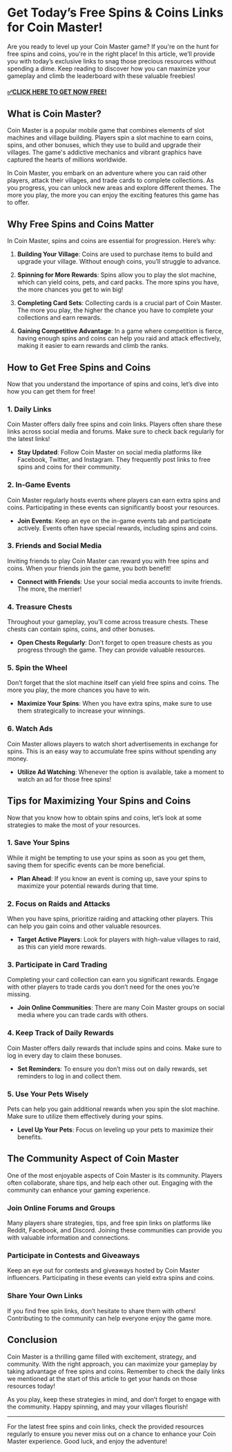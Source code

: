 # Get Today’s Free Spins & Coins Links for Coin Master!

Are you ready to level up your Coin Master game? If you're on the hunt for free spins and coins, you're in the right place! In this article, we’ll provide you with today’s exclusive links to snag those precious resources without spending a dime. Keep reading to discover how you can maximize your gameplay and climb the leaderboard with these valuable freebies!

#### [✅CLICK HERE TO GET NOW FREE!](https://freeforyou.xyz/coin/master/)

## What is Coin Master?

Coin Master is a popular mobile game that combines elements of slot machines and village building. Players spin a slot machine to earn coins, spins, and other bonuses, which they use to build and upgrade their villages. The game's addictive mechanics and vibrant graphics have captured the hearts of millions worldwide.

In Coin Master, you embark on an adventure where you can raid other players, attack their villages, and trade cards to complete collections. As you progress, you can unlock new areas and explore different themes. The more you play, the more you can enjoy the exciting features this game has to offer.

## Why Free Spins and Coins Matter

In Coin Master, spins and coins are essential for progression. Here’s why:

1. **Building Your Village**: Coins are used to purchase items to build and upgrade your village. Without enough coins, you’ll struggle to advance.

2. **Spinning for More Rewards**: Spins allow you to play the slot machine, which can yield coins, pets, and card packs. The more spins you have, the more chances you get to win big!

3. **Completing Card Sets**: Collecting cards is a crucial part of Coin Master. The more you play, the higher the chance you have to complete your collections and earn rewards.

4. **Gaining Competitive Advantage**: In a game where competition is fierce, having enough spins and coins can help you raid and attack effectively, making it easier to earn rewards and climb the ranks.

## How to Get Free Spins and Coins

Now that you understand the importance of spins and coins, let’s dive into how you can get them for free!

### 1. Daily Links

Coin Master offers daily free spins and coin links. Players often share these links across social media and forums. Make sure to check back regularly for the latest links!

- **Stay Updated**: Follow Coin Master on social media platforms like Facebook, Twitter, and Instagram. They frequently post links to free spins and coins for their community.

### 2. In-Game Events

Coin Master regularly hosts events where players can earn extra spins and coins. Participating in these events can significantly boost your resources.

- **Join Events**: Keep an eye on the in-game events tab and participate actively. Events often have special rewards, including spins and coins.

### 3. Friends and Social Media

Inviting friends to play Coin Master can reward you with free spins and coins. When your friends join the game, you both benefit!

- **Connect with Friends**: Use your social media accounts to invite friends. The more, the merrier!

### 4. Treasure Chests

Throughout your gameplay, you’ll come across treasure chests. These chests can contain spins, coins, and other bonuses.

- **Open Chests Regularly**: Don’t forget to open treasure chests as you progress through the game. They can provide valuable resources.

### 5. Spin the Wheel

Don’t forget that the slot machine itself can yield free spins and coins. The more you play, the more chances you have to win.

- **Maximize Your Spins**: When you have extra spins, make sure to use them strategically to increase your winnings.

### 6. Watch Ads

Coin Master allows players to watch short advertisements in exchange for spins. This is an easy way to accumulate free spins without spending any money.

- **Utilize Ad Watching**: Whenever the option is available, take a moment to watch an ad for those free spins!

## Tips for Maximizing Your Spins and Coins

Now that you know how to obtain spins and coins, let’s look at some strategies to make the most of your resources.

### 1. Save Your Spins

While it might be tempting to use your spins as soon as you get them, saving them for specific events can be more beneficial.

- **Plan Ahead**: If you know an event is coming up, save your spins to maximize your potential rewards during that time.

### 2. Focus on Raids and Attacks

When you have spins, prioritize raiding and attacking other players. This can help you gain coins and other valuable resources.

- **Target Active Players**: Look for players with high-value villages to raid, as this can yield more rewards.

### 3. Participate in Card Trading

Completing your card collection can earn you significant rewards. Engage with other players to trade cards you don’t need for the ones you’re missing.

- **Join Online Communities**: There are many Coin Master groups on social media where you can trade cards with others.

### 4. Keep Track of Daily Rewards

Coin Master offers daily rewards that include spins and coins. Make sure to log in every day to claim these bonuses.

- **Set Reminders**: To ensure you don’t miss out on daily rewards, set reminders to log in and collect them.

### 5. Use Your Pets Wisely

Pets can help you gain additional rewards when you spin the slot machine. Make sure to utilize them effectively during your spins.

- **Level Up Your Pets**: Focus on leveling up your pets to maximize their benefits.

## The Community Aspect of Coin Master

One of the most enjoyable aspects of Coin Master is its community. Players often collaborate, share tips, and help each other out. Engaging with the community can enhance your gaming experience.

### Join Online Forums and Groups

Many players share strategies, tips, and free spin links on platforms like Reddit, Facebook, and Discord. Joining these communities can provide you with valuable information and connections.

### Participate in Contests and Giveaways

Keep an eye out for contests and giveaways hosted by Coin Master influencers. Participating in these events can yield extra spins and coins.

### Share Your Own Links

If you find free spin links, don’t hesitate to share them with others! Contributing to the community can help everyone enjoy the game more.

## Conclusion

Coin Master is a thrilling game filled with excitement, strategy, and community. With the right approach, you can maximize your gameplay by taking advantage of free spins and coins. Remember to check the daily links we mentioned at the start of this article to get your hands on those resources today!

As you play, keep these strategies in mind, and don’t forget to engage with the community. Happy spinning, and may your villages flourish!

---

For the latest free spins and coin links, check the provided resources regularly to ensure you never miss out on a chance to enhance your Coin Master experience. Good luck, and enjoy the adventure!
